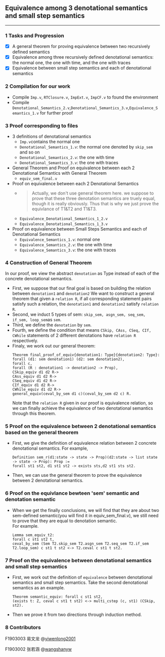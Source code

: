 ## Equivalence among 3 denotational semantics and small step semantics
---
### 1 Tasks and Progression
- [x] A general theorem for proving equivalence between two recursively defined semantics
- [x] Equivalence among three recursively defined denotational semantics: the normal one, the one with time, and the one with traces 
- [x] Equivalence between small step semantics and each of denotational semantics
### 2 Compilation for our work
- Compile `Imp.v`, `RTClosure.v`, `ImpExt.v`, `ImpCF.v` to found the environment
- Compile `Denotational_Semantics_2.v`,`Denotational_Semantics_3.v`,`Equivalence_Semantics_1.v` for further proof
### 3 Proof corresponding to files
- 3 definitions of denotational semantics
  - `Imp.v`contains the normal one
  - `Denotational_Semantics_1.v`: the normal one denoted by `skip_sem` and so on
  - `Denotational_Semantics_2.v`: the one with time
  - `Denotational_Semantics_3.v`: the one with traces
- General Theorem and Proof on equivalence between each 2 Denotational Semantics with General Theorem 
  - `equiv_sem_final.v`
- Proof on equivalence between each 2 Denotational Semantics
  - > Actually, we don't use general theorem here. we suppose to prove that these three denotation semantics are truely equal, though it is really obviously. Thus that is why we just prove the equivlance of T1&T2 and T1&T3.
  - `Equivalence_Denotational_Semantics_1_2.v`
  - `Equivalence_Denotational_Semantics_1_3.v`
- Proof on equivalence between Small Steps Semantics and each of Denotational Semantics
  - `Equivalence_Semantics_1.v`: normal one
  - `Equivalence_Semantics_2.v`: the one with time
  - `Equivalence_Semantics_3.v`: the one with traces
### 4 Construction of General Theorem
In our proof, we view the abstract `denotation` as Type instead of each of the concrete denotational semantics.
- First, we suppose that our final goal is based on building the relation between `denotation1` and `denotation2`
  We want to construct a general theorem that given a `relation R`, if all corresponding statement pairs satisfy such a relation, the `denotation1` and `denotation2` satisfy `relation R`.
- Second, we induct 5 types of sem: `skip_sem, asgn_sem, seq_sem, if_sem, loop_sem`as `sem`.
- Third, we define the `denotation` by `sem`.
- Fourth, we define the condition that means `CSkip, CAss, CSeq, CIf, CWhile` statements of 2 different denotations have `relation R` respectively. 
- Finaly, we work out our general theorem:
  ```
  Theorem final_proof_of_equiv{denotation1: Type}{denotation2: Type}:
  forall (d1: sem denotation1) (d2: sem denotation2),
  forall c,
  forall (R : denotation1 -> denotation2 -> Prop),
  CSkip_equiv d1 d2 R->
  CAss_equiv d1 d2 R->
  CSeq_equiv d1 d2 R->
  CIf_equiv d1 d2 R->
  CWhile_equiv d1 d2 R->
  general_equiv(ceval_by_sem d1 c)(ceval_by_sem d2 c) R.
  ```
  Note that the `relation R` given in our proof is equivalence relation, so we can finally achieve the equivalence of two denotational semantics through this theorem.
### 5 Proof on the equivalence between 2 denotational semantics based on the general theorem
- First, we give the definition of equivalence relation between 2 concrete denotational semantics.
  For example, 
  ```
  Definition sem_r(d1:state -> state -> Prop)(d2:state -> list state -> state -> Prop): Prop :=
  forall st1 st2, d1 st1 st2 -> exists sts,d2 st1 sts st2.
  ```
- Then, we can use the general theorem to prove the equivalence between 2 denotational semantics.

### 6 Proof on the equivlance bewteen 'sem' semantic and denotation semantic
- When we get the finally conclusions, we will find that they are about two sem-defined semantic(you will find it in equiv_sem_final.v), we still need to prove that they are equal to denotation semantic.  
  For example.
  ```
  Lemma sem_equiv_t2:
  forall c st1 st2 t,
  ceval_by_sem (Sem T2.skip_sem T2.asgn_sem T2.seq_sem T2.if_sem T2.loop_sem) c st1 t st2 <-> T2.ceval c st1 t st2.
  ```

### 7 Proof on the equivalence between denotational semantics and small step semantics
- First, we work out the definition of `equivalence` between denotational semantics and small step semantics.
  Take the second denotational semantics as an example.
  ```
  Theorem semantic_equiv: forall c st1 st2, 
  (exists t: Z, ceval c st1 t st2) <-> multi_cstep (c, st1) (CSkip, st2).
  ```
- Then we prove it from two directions through induction method.

### 8 Contributors
F1903003 易文龙 @[yiwenlong2001](https://github.com/yiwenlong2001)

F1903002 张若涵 @[wangshanyw](https://github.com/wangshanyw)
